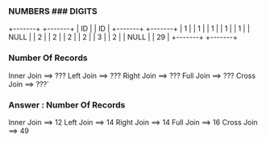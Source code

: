 

### NUMBERS          ### DIGITS 
+-------+            +-------+
| ID    |            | ID    |
+-------+            +-------+
| 1     |            | 1     |
| 1     |            | 1     |
| 1     |            | NULL  |
| 2     |            | 2     |
| 2     |            | 2     |
| 3     |            | 2     |
| NULL  |            | 29    |
+-------+            +-------+


### Number Of Records

Inner Join ==>  ???
Left  Join ==>  ???
Right Join ==>  ???
Full  Join ==>  ???
Cross Join ==>  ???`


### Answer : Number Of Records

Inner Join ==>  12
Left  Join ==>  14
Right Join ==>  14
Full  Join ==>  16
Cross Join ==>  49